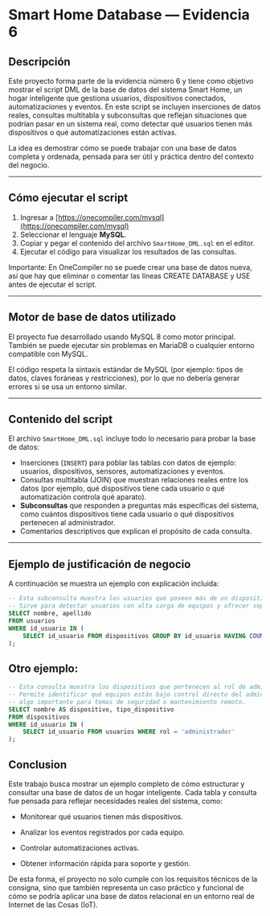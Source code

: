 # Smart Home Database — Evidencia 6

## Descripción
Este proyecto forma parte de la evidencia número 6 y tiene como objetivo mostrar el script DML de la base de datos del sistema Smart Home, un hogar inteligente que gestiona usuarios, dispositivos conectados, automatizaciones y eventos.
En este script se incluyen inserciones de datos reales, consultas multitabla y subconsultas que reflejan situaciones que podrían pasar en un sistema real, como detectar qué usuarios tienen más dispositivos o qué automatizaciones están activas.

La idea es demostrar cómo se puede trabajar con una base de datos completa y ordenada, pensada para ser útil y práctica dentro del contexto del negocio.

---

## Cómo ejecutar el script

1. Ingresar a [https://onecompiler.com/mysql](https://onecompiler.com/mysql)
2. Seleccionar el lenguaje **MySQL**.
3. Copiar y pegar el contenido del archivo `SmartHome_DML.sql` en el editor.
4. Ejecutar el código para visualizar los resultados de las consultas.

Importante:
En OneCompiler no se puede crear una base de datos nueva, así que hay que eliminar o comentar las líneas CREATE DATABASE y USE antes de ejecutar el script.

---

## Motor de base de datos utilizado
El proyecto fue desarrollado usando MySQL 8 como motor principal.
También se puede ejecutar sin problemas en MariaDB o cualquier entorno compatible con MySQL.

El código respeta la sintaxis estándar de MySQL (por ejemplo: tipos de datos, claves foráneas y restricciones), por lo que no debería generar errores si se usa un entorno similar.

---

## Contenido del script
El archivo `SmartHome_DML.sql` incluye todo lo necesario para probar la base de datos:
- Inserciones (`INSERT`) para poblar las tablas con datos de ejemplo: usuarios, dispositivos, sensores, automatizaciones y eventos.
- Consultas multitabla (JOIN) que muestran relaciones reales entre los datos (por ejemplo, qué dispositivos tiene cada usuario o qué automatización controla qué aparato).
- **Subconsultas** que responden a preguntas más específicas del sistema, como cuántos dispositivos tiene cada usuario o qué dispositivos pertenecen al administrador.
- Comentarios descriptivos que explican el propósito de cada consulta.

---

## Ejemplo de justificación de negocio

A continuación se muestra un ejemplo con explicación incluida:

```sql
-- Esta subconsulta muestra los usuarios que poseen más de un dispositivo.
-- Sirve para detectar usuarios con alta carga de equipos y ofrecer soporte prioritario.
SELECT nombre, apellido 
FROM usuarios
WHERE id_usuario IN (
    SELECT id_usuario FROM dispositivos GROUP BY id_usuario HAVING COUNT(*) > 1
);

```

## Otro ejemplo:

```sql
-- Esta consulta muestra los dispositivos que pertenecen al rol de administrador.
-- Permite identificar qué equipos están bajo control directo del administrador del sistema,
-- algo importante para temas de seguridad o mantenimiento remoto.
SELECT nombre AS dispositivo, tipo_dispositivo
FROM dispositivos
WHERE id_usuario IN (
    SELECT id_usuario FROM usuarios WHERE rol = 'administrador'
);
```

## Conclusion

Este trabajo busca mostrar un ejemplo completo de cómo estructurar y consultar una base de datos de un hogar inteligente.
Cada tabla y consulta fue pensada para reflejar necesidades reales del sistema, como:

- Monitorear qué usuarios tienen más dispositivos.

- Analizar los eventos registrados por cada equipo.

- Controlar automatizaciones activas.

- Obtener información rápida para soporte y gestión.

De esta forma, el proyecto no solo cumple con los requisitos técnicos de la consigna, sino que también representa un caso práctico y funcional de cómo se podría aplicar una base de datos relacional en un entorno real de Internet de las Cosas (IoT).
